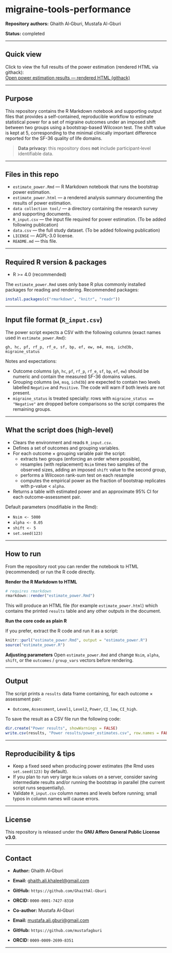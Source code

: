 # migraine-tools-performance

**Repository authors:** Ghaith Al‑Gburi, Mustafa Al-Gburi

**Status:** completed

---

## Quick view
Click to view the full results of the power estimation (rendered HTML via githack):  
[Open power estimation results — rendered HTML (githack)](https://raw.githack.com/GhaithAl-Gburi/migraine-tools-performance/main/estimate_power.html)

---

## Purpose
This repository contains the R Markdown notebook and supporting output files that provides a self-contained, reproducible workflow to estimate statistical power for a set of migraine outcomes under an imposed shift between two groups using a bootstrap-based Wilcoxon test. The shift value is kept at 5, corresponding to the minimal clinically important difference reported for the SF-36 quality of life domains. 

> **Data privacy:** this repository does **not** include participant‑level identifiable data.

---

## Files in this repo
- `estimate_power.Rmd` — R Markdown notebook that runs the bootstrap power estimation.
- `estimate_power.html` — a rendered analysis summary documenting the results of power estimation.
- `data collection tool/` — a directory containing the research survey and supporting documents.
- `R_input.csv` — the input file required for power estimation. (To be added following publication)
- `data.csv` — the full study dataset. (To be added following publication)
- `LICENSE` — AGPL-3.0 license.
- `README.md` — this file.

---

## Required R version & packages
- R >= 4.0 (recommended)

The `estimate_power.Rmd` uses only base R plus commonly installed packages for reading and rendering. Recommended packages:

```r
install.packages(c("rmarkdown", "knitr", "readr"))
```

---

## Input file format (`R_input.csv`)
The power script expects a CSV with the following columns (exact names used in `estimate_power.Rmd`):

```
gh, hc, pf, rf_p, rf_e, sf, bp, ef, ew, m4, msq, ichd3b, migraine_status
```

Notes and expectations:
- Outcome columns (`gh`, `hc`, `pf`, `rf_p`, `rf_e`, `sf`, `bp`, `ef`, `ew`) should be numeric and contain the measured SF-36 domains values.
- Grouping columns (`m4`, `msq`, `ichd3b`) are expected to contain two levels labelled `Negative` and `Positive`. The code will warn if both levels are not present.
- `migraine_status` is treated specially: rows with `migraine_status == "Negative"` are dropped before comparisons so the script compares the remaining groups.

---

## What the script does (high-level)
- Clears the environment and reads `R_input.csv`.
- Defines a set of outcomes and grouping variables.
- For each outcome × grouping variable pair the script:
  - extracts two groups (enforcing an order where possible),
  - resamples (with replacement) `Nsim` times two samples of the observed sizes, adding an imposed `shift` value to the second group,
  - performs a Wilcoxon rank-sum test on each resample
  - computes the empirical power as the fraction of bootstrap replicates with p-value < `alpha`.
- Returns a table with estimated power and an approximate 95% CI for each outcome–assessment pair.

Default parameters (modifiable in the Rmd):
- `Nsim <- 5000`
- `alpha <- 0.05`
- `shift <- 5`
- `set.seed(123)`

---

## How to run
From the repository root you can render the notebook to HTML (recommended) or run the R code directly.

**Render the R Markdown to HTML**

```r
# requires rmarkdown
rmarkdown::render("estimate_power.Rmd")
```

This will produce an HTML file (for example `estimate_power.html`) which contains the printed `results` table and any other outputs in the document.

**Run the core code as plain R**

If you prefer, extract the R code and run it as a script:

```r
knitr::purl("estimate_power.Rmd", output = "estimate_power.R")
source("estimate_power.R")
```

**Adjusting parameters**
Open `estimate_power.Rmd` and change `Nsim`, `alpha`, `shift`, or the `outcomes` / `group_vars` vectors before rendering.

---

## Output
The script prints a `results` data frame containing, for each outcome × assessment pair:
- `Outcome`, `Assessment`, `Level1`, `Level2`, `Power`, `CI_low`, `CI_high`.

To save the result as a CSV file run the following code:

```r
dir.create("Power results", showWarnings = FALSE)
write.csv(results, "Power results/power_estimates.csv", row.names = FALSE)
```

---

## Reproducibility & tips
- Keep a fixed seed when producing power estimates (the Rmd uses `set.seed(123)` by default).
- If you plan to run very large `Nsim` values on a server, consider saving intermediate results and/or running the bootstrap in parallel (the current script runs sequentially).
- Validate `R_input.csv` column names and levels before running; small typos in column names will cause errors.

---

## License
This repository is released under the **GNU Affero General Public License v3.0**.

---

## Contact
- **Author:** Ghaith Al‑Gburi
- **Email:** ghaith.ali.khaleel@gmail.com
- **GitHub:** `https://github.com/GhaithAl-Gburi` 
- **ORCID:** `0000-0001-7427-8310` 

- **Co-author:** Mustafa Al‑Gburi
- **Email:** mustafa.ali.gburi@gmail.com
- **GitHub:** `https://github.com/mustafagburi` 
- **ORCID:** `0009-0009-2699-8351` 
---

